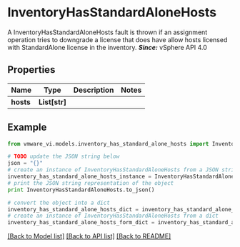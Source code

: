 # InventoryHasStandardAloneHosts

A InventoryHasStandardAloneHosts fault is thrown if an assignment operation tries to downgrade a license that does have allow hosts licensed with StandardAlone license in the inventory.  ***Since:*** vSphere API 4.0 

## Properties
Name | Type | Description | Notes
------------ | ------------- | ------------- | -------------
**hosts** | **List[str]** |  | 

## Example

```python
from vmware_vi.models.inventory_has_standard_alone_hosts import InventoryHasStandardAloneHosts

# TODO update the JSON string below
json = "{}"
# create an instance of InventoryHasStandardAloneHosts from a JSON string
inventory_has_standard_alone_hosts_instance = InventoryHasStandardAloneHosts.from_json(json)
# print the JSON string representation of the object
print InventoryHasStandardAloneHosts.to_json()

# convert the object into a dict
inventory_has_standard_alone_hosts_dict = inventory_has_standard_alone_hosts_instance.to_dict()
# create an instance of InventoryHasStandardAloneHosts from a dict
inventory_has_standard_alone_hosts_form_dict = inventory_has_standard_alone_hosts.from_dict(inventory_has_standard_alone_hosts_dict)
```
[[Back to Model list]](../README.md#documentation-for-models) [[Back to API list]](../README.md#documentation-for-api-endpoints) [[Back to README]](../README.md)


